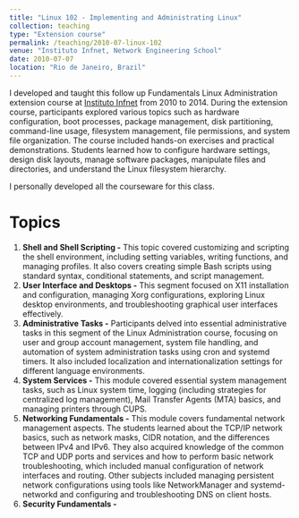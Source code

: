 ```yaml
---
title: "Linux 102 - Implementing and Administrating Linux"
collection: teaching
type: "Extension course"
permalink: /teaching/2010-07-linux-102
venue: "Instituto Infnet, Network Engineering School"
date: 2010-07-07
location: "Rio de Janeiro, Brazil"
---
```


I developed and taught this follow up Fundamentals Linux Administration extension course at [Instituto Infnet](https://www.infnet.edu.br) from 2010 to 2014. During the extension course, participants explored various topics such as hardware configuration, boot processes, package management, disk partitioning, command-line usage, filesystem management, file permissions, and system file organization. The course included hands-on exercises and practical demonstrations. Students learned how to configure hardware settings, design disk layouts, manage software packages, manipulate files and directories, and understand the Linux filesystem hierarchy.

I personally developed all the courseware for this class.

Topics
======
1. **Shell and Shell Scripting -** This topic covered customizing and scripting the shell environment, including setting variables, writing functions, and managing profiles. It also covers creating simple Bash scripts using standard syntax, conditional statements, and script management.
2. **User Interface and Desktops -** This segment focused on X11 installation and configuration, managing Xorg configurations, exploring Linux desktop environments, and troubleshooting graphical user interfaces effectively.
3. **Administrative Tasks -** Participants delved into essential administrative tasks in this segment of the Linux Administration course, focusing on user and group account management, system file handling, and automation of system administration tasks using cron and systemd timers. It also included localization and internationalization settings for different language environments.
4. **System Services -** This module covered essential system management tasks, such as Linux system time, logging (including strategies for centralized log management), Mail Transfer Agents (MTA) basics, and managing printers through CUPS.
5. **Networking Fundamentals -** This module covers fundamental network management aspects. The students learned about the TCP/IP network basics, such as network masks, CIDR notation, and the differences between IPv4 and IPv6. They also acquired knowledge of the common TCP and UDP ports and services and how to perform basic network troubleshooting, which included manual configuration of network interfaces and routing. Other subjects included managing persistent network configurations using tools like NetworkManager and systemd-networkd and configuring and troubleshooting DNS on client hosts.
5. **Security Fundamentals -**
